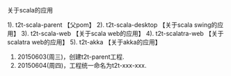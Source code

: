 关于scala的应用

1). t2t-scala-parent  【父pom】
2). t2t-scala-desktop 【关于scala swing的应用】
3). t2t-scala-web     【关于scala web的应用】
4). t2t-scalatra-web  【关于scalatra web的应用】
5). t2t-akka          【关于akka的应用】

1. 20150603(周三)，创建t2t-parent工程.
2. 20150604(周四)，工程统一命名为t2t-xxx-xxx.